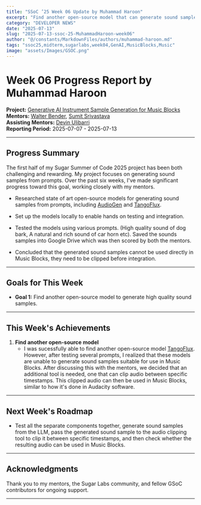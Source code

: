 ```yaml
---
title: "SSoC ’25 Week 06 Update by Muhammad Haroon"
excerpt: "Find another open-source model that can generate sound samples from prompts."
category: "DEVELOPER NEWS"
date: "2025-07-13"
slug: "2025-07-13-ssoc-25-MuhammadHaroon-week06"
author: "@/constants/MarkdownFiles/authors/muhammad-haroon.md"
tags: "ssoc25,midterm,sugarlabs,week04,GenAI,MusicBlocks,Music"
image: "assets/Images/GSOC.png"
---
```


<!-- markdownlint-disable -->

# Week 06 Progress Report by Muhammad Haroon

**Project:** [Generative AI Instrument Sample Generation for Music Blocks](https://github.com/sugarlabs/GSoC/blob/master/Ideas-2025.md#Generative-AI-Instrument-Sample-Generation-for-Music-Blocks)  
**Mentors:** [Walter Bender](https://github.com/walterbender), [Sumit Srivastava](https://github.com/sum2it)  
**Assisting Mentors:** [Devin Ulibarri](https://github.com/pikurasa)  
**Reporting Period:** 2025-07-07 - 2025-07-13  

---

## Progress Summary

The first half of my Sugar Summer of Code 2025 project has been both challenging and rewarding. My project focuses on generating sound samples from prompts. Over the past six weeks, I've made significant progress toward this goal, working closely with my mentors.

- Researched state of art open-source models for generating sound samples from prompts, including [AudioGen](https://audiocraft.metademolab.com/audiogen.html) and [TangoFlux](https://huggingface.co/spaces/declare-lab/TangoFlux).

- Set up the models locally to enable hands on testing and integration.

- Tested the models using various prompts. (High quality sound of dog bark, A natural and rich sound of car horn etc). Saved the sounds samples into Google Drive which was then scored by both the mentors.

- Concluded that the generated sound samples cannot be used directly in Music Blocks, they need to be clipped before integration.

---

## Goals for This Week

- **Goal 1:** Find another open-source model to generate high quality sound samples.

---

## This Week's Achievements

1. **Find another open-source model**  
   - I was sucessfully able to find another open-source model [TangoFlux](https://huggingface.co/spaces/declare-lab/TangoFlux). However, after testing several prompts, I realized that these models are unable to generate sound samples suitable for use in Music Blocks. After discussing this with the mentors, we decided that an additional tool is needed, one that can clip audio between specific timestamps. This clipped audio can then be used in Music Blocks, similar to how it's done in Audacity software.

---

## Next Week's Roadmap

- Test all the separate components together, generate sound samples from the LLM, pass the generated sound sample to the audio clipping tool to clip it between specific timestamps, and then check whether the resulting audio can be used in Music Blocks.

---

## Acknowledgments

Thank you to my mentors, the Sugar Labs community, and fellow GSoC contributors for ongoing support.

---